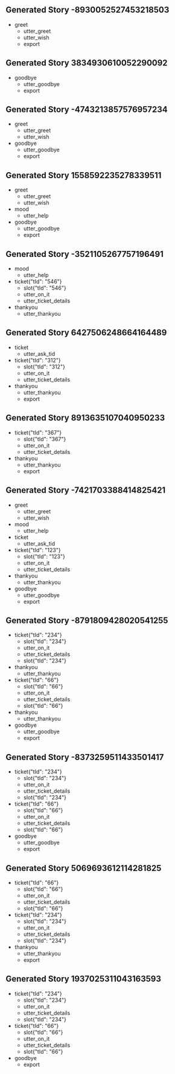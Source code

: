 ## Generated Story -8930052527453218503
* greet
    - utter_greet
    - utter_wish
    - export

## Generated Story 3834930610052290092
* goodbye
    - utter_goodbye
    - export

## Generated Story -4743213857576957234
* greet
    - utter_greet
    - utter_wish
* goodbye
    - utter_goodbye
    - export

## Generated Story 1558592235278339511
* greet
    - utter_greet
    - utter_wish
* mood
    - utter_help
* goodbye
    - utter_goodbye
    - export

## Generated Story -3521105267757196491
* mood
    - utter_help
* ticket{"tId": "546"}
    - slot{"tId": "546"}
    - utter_on_it
    - utter_ticket_details
* thankyou
    - utter_thankyou

## Generated Story 6427506248664164489
* ticket
    - utter_ask_tid
* ticket{"tId": "312"}
    - slot{"tId": "312"}
    - utter_on_it
    - utter_ticket_details
* thankyou
    - utter_thankyou
    - export
    
## Generated Story 8913635107040950233
* ticket{"tId": "367"}
    - slot{"tId": "367"}
    - utter_on_it
    - utter_ticket_details
* thankyou
    - utter_thankyou
    - export
    
## Generated Story -7421703388414825421
* greet
    - utter_greet
    - utter_wish
* mood
    - utter_help
* ticket
    - utter_ask_tid
* ticket{"tId": "123"}
    - slot{"tId": "123"}
    - utter_on_it
    - utter_ticket_details
* thankyou
    - utter_thankyou
* goodbye
    - utter_goodbye
    - export
    
## Generated Story -8791809428020541255
* ticket{"tId": "234"}
    - slot{"tId": "234"}
    - utter_on_it
    - utter_ticket_details
    - slot{"tId": "234"}
* thankyou
    - utter_thankyou
* ticket{"tId": "66"}
    - slot{"tId": "66"}
    - utter_on_it
    - utter_ticket_details
    - slot{"tId": "66"}
* thankyou
    - utter_thankyou
* goodbye
    - utter_goodbye
    - export
    
## Generated Story -8373259511433501417
* ticket{"tId": "234"}
    - slot{"tId": "234"}
    - utter_on_it
    - utter_ticket_details
    - slot{"tId": "234"}
* ticket{"tId": "66"}
    - slot{"tId": "66"}
    - utter_on_it
    - utter_ticket_details
    - slot{"tId": "66"}
* goodbye
    - utter_goodbye
    - export
    
## Generated Story 5069693612114281825
* ticket{"tId": "66"}
    - slot{"tId": "66"}
    - utter_on_it
    - utter_ticket_details
    - slot{"tId": "66"}
* ticket{"tId": "234"}
    - slot{"tId": "234"}
    - utter_on_it
    - utter_ticket_details
    - slot{"tId": "234"}
* thankyou
    - utter_thankyou
    - export

## Generated Story 1937025311043163593
* ticket{"tId": "234"}
    - slot{"tId": "234"}
    - utter_on_it
    - utter_ticket_details
    - slot{"tId": "234"}
* ticket{"tId": "66"}
    - slot{"tId": "66"}
    - utter_on_it
    - utter_ticket_details
    - slot{"tId": "66"}
* goodbye
    - export

